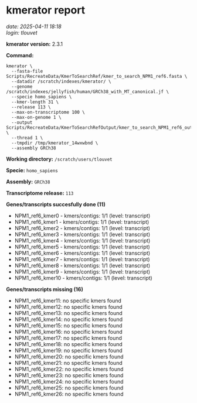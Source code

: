 # kmerator report
*date: 2025-04-11 18:18*  
*login: tlouvet*

**kmerator version:** 2.3.1

**Command:**

```
kmerator \
  --fasta-file Scripts/RecreateData/KmerToSearchRef/kmer_to_search_NPM1_ref6.fasta \
  --datadir /scratch/indexes/kmerator/ \
  --genome /scratch/indexes/jellyfish/human/GRCh38_with_MT_canonical.jf \
  --specie homo_sapiens \
  --kmer-length 31 \
  --release 113 \
  --max-on-transcriptome 100 \
  --max-on-genome 1 \
  --output Scripts/RecreateData/KmerToSearchRefOutput/kmer_to_search_NPM1_ref6_output \
  --thread 1 \
  --tmpdir /tmp/kmerator_14wxwbnd \
  --assembly GRCh38
```

**Working directory:** `/scratch/users/tlouvet`

**Specie:** `homo_sapiens`

**Assembly:** `GRCh38`

**Transcriptome release:** `113`

**Genes/transcripts succesfully done (11)**

- NPM1_ref6_kmer0 - kmers/contigs: 1/1 (level: transcript)
- NPM1_ref6_kmer1 - kmers/contigs: 1/1 (level: transcript)
- NPM1_ref6_kmer2 - kmers/contigs: 1/1 (level: transcript)
- NPM1_ref6_kmer3 - kmers/contigs: 1/1 (level: transcript)
- NPM1_ref6_kmer4 - kmers/contigs: 1/1 (level: transcript)
- NPM1_ref6_kmer5 - kmers/contigs: 1/1 (level: transcript)
- NPM1_ref6_kmer6 - kmers/contigs: 1/1 (level: transcript)
- NPM1_ref6_kmer7 - kmers/contigs: 1/1 (level: transcript)
- NPM1_ref6_kmer8 - kmers/contigs: 1/1 (level: transcript)
- NPM1_ref6_kmer9 - kmers/contigs: 1/1 (level: transcript)
- NPM1_ref6_kmer10 - kmers/contigs: 1/1 (level: transcript)


**Genes/transcripts missing (16)**

- NPM1_ref6_kmer11: no specific kmers found
- NPM1_ref6_kmer12: no specific kmers found
- NPM1_ref6_kmer13: no specific kmers found
- NPM1_ref6_kmer14: no specific kmers found
- NPM1_ref6_kmer15: no specific kmers found
- NPM1_ref6_kmer16: no specific kmers found
- NPM1_ref6_kmer17: no specific kmers found
- NPM1_ref6_kmer18: no specific kmers found
- NPM1_ref6_kmer19: no specific kmers found
- NPM1_ref6_kmer20: no specific kmers found
- NPM1_ref6_kmer21: no specific kmers found
- NPM1_ref6_kmer22: no specific kmers found
- NPM1_ref6_kmer23: no specific kmers found
- NPM1_ref6_kmer24: no specific kmers found
- NPM1_ref6_kmer25: no specific kmers found
- NPM1_ref6_kmer26: no specific kmers found
